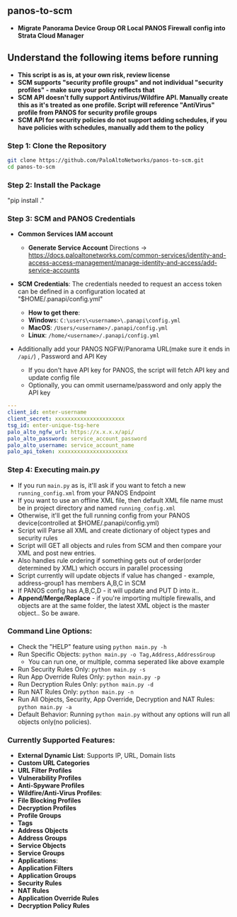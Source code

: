 ## panos-to-scm
- **Migrate Panorama Device Group OR Local PANOS Firewall config into Strata Cloud Manager** 

## Understand the following items before running
- **This script is as is, at your own risk, review license**
- **SCM supports "security profile groups" and not individual "security profiles" - make sure your policy reflects that**
- **SCM API doesn't fully support Antivirus/Wildfire API. Manually create this as it's treated as one profile. Script will reference "AntiVirus" profile from PANOS for security profile groups**
- **SCM API for security policies do not support adding schedules, if you have policies with schedules, manually add them to the policy**

### Step 1: Clone the Repository

```bash
git clone https://github.com/PaloAltoNetworks/panos-to-scm.git
cd panos-to-scm
```

### Step 2: Install the Package
"pip install ."

### Step 3: SCM and PANOS Credentials
- **Common Services IAM account**
  - **Generate Service Account** Directions -> https://docs.paloaltonetworks.com/common-services/identity-and-access-access-management/manage-identity-and-access/add-service-accounts
- **SCM Credentials**: The credentials needed to request an access token can be defined in a configuration located at "$HOME/.panapi/config.yml"
  - **How to get there**:
  - **Window**s: `C:\users\<username>\.panapi\config.yml`
  - **MacOS**: `/Users/<username>/.panapi/config.yml`
  - **Linux**: `/home/<username>/.panapi/config.yml`

- Additionally add your PANOS NGFW/Panorama URL(make sure it ends in `/api/`) , Password and API Key
    - If you don't have API key for PANOS, the script will fetch API key and update config file
    - Optionally, you can ommit username/password and only apply the API key

```yaml
---
client_id: enter-username
client_secret: xxxxxxxxxxxxxxxxxxxxxx
tsg_id: enter-unique-tsg-here
palo_alto_ngfw_url: https://x.x.x.x/api/
palo_alto_password: service_account_password
palo_alto_username: service_account_name
palo_api_token: xxxxxxxxxxxxxxxxxxxxxx
```

### Step 4: Executing main.py
- If you run `main.py` as is, it'll ask if you want to fetch a new `running_config.xml` from your PANOS Endpoint
- If you want to use an offline XML file, then default XML file name must be in project directory and named `running_config.xml`
- Otherwise, it'll get the full running config from your PANOS device(controlled at $HOME/.panapi/config.yml)
- Script will Parse all XML and create dictionary of object types and security rules
- Script will GET all objects and rules from SCM and then compare your XML and post new entries.
- Also handles rule ordering if something gets out of order(order determined by XML) which occurs in parallel processing
- Script currently will update objects if value has changed - example, address-group1 has members A,B,C in SCM
- If PANOS config has A,B,C,D - it will update and PUT D into it..
- **Append/Merge/Replace** - if you're importing multiple firewalls, and objects are at the same folder, the latest XML object is the master object.. So be aware.

### Command Line Options:
- Check the "HELP" feature using `python main.py -h`
- Run Specific Objects: `python main.py -o Tag,Address,AddressGroup`
  - You can run one, or multiple, comma seperated like above example
- Run Security Rules Only: `python main.py -s`
- Run App Override Rules Only: `python main.py -p`
- Run Decryption Rules Only: `python main.py -d`
- Run NAT Rules Only: `python main.py -n`
- Run All Objects, Security, App Override, Decryption and NAT Rules: `python main.py -a`
- Default Behavior: Running `python main.py` without any options will run all objects only(no policies).

### Currently Supported Features:

- **External Dynamic List**: Supports IP, URL, Domain lists
- **Custom URL Categories**
- **URL Filter Profiles**
- **Vulnerability Profiles**
- **Anti-Spyware Profiles**
- **Wildfire/Anti-Virus Profiles**: 
- **File Blocking Profiles**
- **Decryption Profiles**
- **Profile Groups**
- **Tags**
- **Address Objects**
- **Address Groups**
- **Service Objects**
- **Service Groups**
- **Applications**: 
- **Application Filters**
- **Application Groups**
- **Security Rules**
- **NAT Rules**
- **Application Override Rules**
- **Decryption Policy Rules**